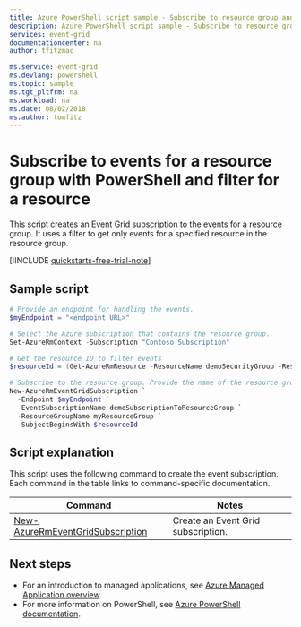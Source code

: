 ```yaml
---
title: Azure PowerShell script sample - Subscribe to resource group and filter by resource | Microsoft Docs
description: Azure PowerShell script sample - Subscribe to resource group and filter by resource
services: event-grid
documentationcenter: na
author: tfitzmac

ms.service: event-grid
ms.devlang: powershell
ms.topic: sample
ms.tgt_pltfrm: na
ms.workload: na
ms.date: 08/02/2018
ms.author: tomfitz
---
```


# Subscribe to events for a resource group with PowerShell and filter for a resource

This script creates an Event Grid subscription to the events for a resource group. It uses a filter to get only events for a specified resource in the resource group.

[!INCLUDE [quickstarts-free-trial-note](../../../includes/quickstarts-free-trial-note.md)]

## Sample script

```powershell
# Provide an endpoint for handling the events.
$myEndpoint = "<endpoint URL>"

# Select the Azure subscription that contains the resource group.
Set-AzureRmContext -Subscription "Contoso Subscription"

# Get the resource ID to filter events
$resourceId = (Get-AzureRmResource -ResourceName demoSecurityGroup -ResourceGroupName myResourceGroup).ResourceId

# Subscribe to the resource group. Provide the name of the resource group you want to subscribe to.
New-AzureRmEventGridSubscription `
  -Endpoint $myEndpoint `
  -EventSubscriptionName demoSubscriptionToResourceGroup `
  -ResourceGroupName myResourceGroup `
  -SubjectBeginsWith $resourceId
```

## Script explanation

This script uses the following command to create the event subscription. Each command in the table links to command-specific documentation.

| Command | Notes |
|---|---|
| [New-AzureRmEventGridSubscription](https://docs.microsoft.com/powershell/module/azurerm.eventgrid/new-azurermeventgridsubscription) | Create an Event Grid subscription. |

## Next steps

* For an introduction to managed applications, see [Azure Managed Application overview](../overview.md).
* For more information on PowerShell, see [Azure PowerShell documentation](https://docs.microsoft.com/powershell/azure/get-started-azureps).
